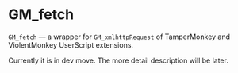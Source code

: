 # GM_fetch

`GM_fetch` — a wrapper for `GM_xmlhttpRequest` of TamperMonkey and ViolentMonkey UserScript extensions.

Currently it is in dev move.
The more detail description will be later.

